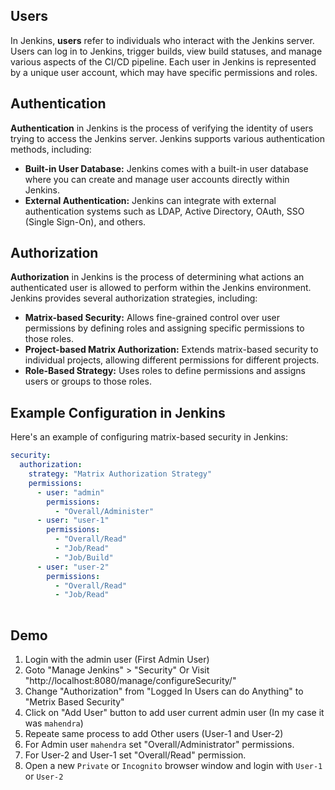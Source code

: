 ## Users
In Jenkins, **users** refer to individuals who interact with the Jenkins server. Users can log in to Jenkins, trigger builds, view build statuses, and manage various aspects of the CI/CD pipeline. Each user in Jenkins is represented by a unique user account, which may have specific permissions and roles.

## Authentication
**Authentication** in Jenkins is the process of verifying the identity of users trying to access the Jenkins server. Jenkins supports various authentication methods, including:
- **Built-in User Database:** Jenkins comes with a built-in user database where you can create and manage user accounts directly within Jenkins.
- **External Authentication:** Jenkins can integrate with external authentication systems such as LDAP, Active Directory, OAuth, SSO (Single Sign-On), and others.

## Authorization
**Authorization** in Jenkins is the process of determining what actions an authenticated user is allowed to perform within the Jenkins environment. Jenkins provides several authorization strategies, including:
- **Matrix-based Security:** Allows fine-grained control over user permissions by defining roles and assigning specific permissions to those roles.
- **Project-based Matrix Authorization:** Extends matrix-based security to individual projects, allowing different permissions for different projects.
- **Role-Based Strategy:** Uses roles to define permissions and assigns users or groups to those roles.

## Example Configuration in Jenkins
Here's an example of configuring matrix-based security in Jenkins:

```yaml
security:
  authorization:
    strategy: "Matrix Authorization Strategy"
    permissions:
      - user: "admin"
        permissions:
          - "Overall/Administer"
      - user: "user-1"
        permissions:
          - "Overall/Read"
          - "Job/Read"
          - "Job/Build"
      - user: "user-2"
        permissions:
          - "Overall/Read"
          - "Job/Read"
          
```

## Demo
1. Login with the admin user (First Admin User)
2. Goto "Manage Jenkins" > "Security" Or Visit "http://localhost:8080/manage/configureSecurity/"
3. Change "Authorization" from "Logged In Users can do Anything" to "Metrix Based Security"
4. Click on "Add User" button to add user current admin user (In my case it was `mahendra`)
5. Repeate same process to add Other users (User-1 and User-2)
6. For Admin user `mahendra` set "Overall/Administrator" permissions.
7. For User-2 and User-1 set "Overall/Read" permission.
8. Open a new `Private` or `Incognito` browser window and login with `User-1` or `User-2`

